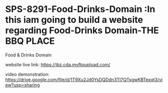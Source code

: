 # SPS-8291-Food-Drinks-Domain :In this iam going to build a website regarding Food-Drinks Domain-THE BBQ PLACE
Food &amp; Drinks Domain

website live link: https://jbz.cda.myftpupload.com/

 video demonstration: https://drive.google.com/file/d/1T9Xu2Jd0YsDQDdn3TI7QTsgwKBTexqt3/view?usp=sharing
